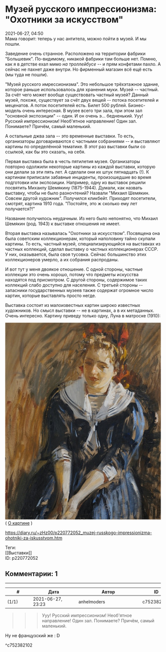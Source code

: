 Музей русского импрессионизма: "Охотники за искусством"
=======================================================

  
2021-06-27, 04:50  
 Мама говорит: теперь у нас антитела, можно пойти в музей. И мы пошли.   
   
 Заведение очень странное. Расположено на территории фабрики "Большевик". По-видимому, никакой фабрики там больше нет. Помню, как я в детстве ехал мимо  *на троллейбусе*  -- и прям конфетами пахло. А сейчас не пахнет даже внутри. Но фирменный магазин всё ещё есть (мы туда не пошли).   
   
 "Музей русского имрессионизма". Это небольшое трёхэтажное здание, которое раньше использовалось для хранения муки. Музей -- частный. За счёт чего может вообще существовать частный музей? Данный музей, похоже, существует за счёт двух вещей -- потока посетителей и меценатов. А поток посетителей есть. Билет 500 рублей. Бизнес-модель очень интересная. В музее всего три зала, при этом зал "основной экспозиции" -- один. И он очень э... бедненький. Ууу! Русский импрессионизм! Необ'ятное направление! Один зал. Понимаете? Причём, самый маленький.   
   
 А остальные джва зала -- это временные выставки. То есть, организаторы договариваются с частными собраниями -- и выставляют картины по определённой тематике. В этот раз выставки были со ссылкой, как бы это сказать, на себя.   
   
 Первая выставка была в честь пятилетия музея. Организаторы повторно одолжили некоторые картины из каждой выставки, которую они делали за эти пять лет. А сделали они их штук пятнадцать (!). К картинам приписали забавные инциденты, произошедшие во время подготовки или экспозиции. Например, одну из выставок решили посвятить Михаилу Шемякину (1875-1944). Думали, как назвать выставку, чтобы не было разночтений? Назвали "Михаил Шемякин. Совсем другой художник". Получился кликбейт. Приходят посетители, смотрят, картина 1910 года. "Постойте, это ж сколько ему лет получается?!"   
   
 Название получилось неудачным. Из него было непонятно, что Михаил Шемякин (род. 1943) к выставке отношения не имеет.   
   
 Вторая выставка называлась "Охотники за искусством". Посвящена она была советским коллекционерам, который наполовину тайно скупали картины. То есть, частный музей, специализирующийся на выставках из частных коллекций, сделал выставку о частных коллекционерах СССР. У них, оказывается, была своя тусовка. Сейчас большинство этих коллекционеров умерло, а их собрания распроданы.   
   
 И вот тут у меня двоякое отношение. С одной стороны, частные коллекции это очень хорошо, потому что предметы искусства находятся под присмотром. С другой стороны, содержимое таких коллекций слабо доступно для населения. С третьей стороны -- запасники государственных музеев также содержат огромное число картин, которые выставлять просто негде.   
   
 Выставка состоит из малоизвестных картин широко известных художников. Но смысл выставки -- не в картинах, а в их метаданных. Очень интересно. Картину приведу только одну, Луна в матроске (1910):   
   
   [![](pics/c2174ea232d6t.jpg)](https://a.radikal.ru/a20/2106/7f/c2174ea232d6.jpg)    
 (  [О картине](https://bit.ly/3A4VoyI)  )    
   
  
<https://diary.ru/~zHz00/p220772052_muzej-russkogo-impressionizma-ohotniki-za-iskusstvom.htm>  
  
Теги:  
[[Выставки]]  
ID: p220772052  


Комментарии: 1
--------------

  


---



|         #         |              Дата              |                     Автор                     |           ID           |
| --- | --- | --- | --- |
| (1/1) | 2021-06-27, 23:23 | anhelmoders | c752382102 |

  
  >>>Ууу! Русский импрессионизм! Необ'ятное направление! Один зал. Понимаете? Причём, самый маленький. 

   
  Ну не французский же : D 

   
 ^c752382102